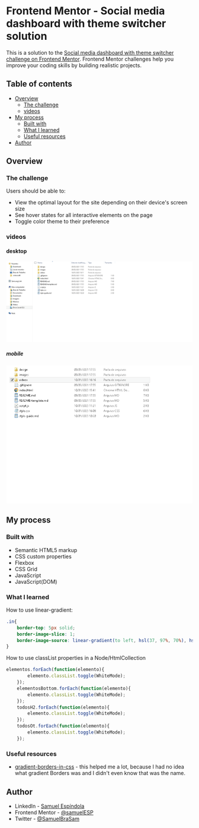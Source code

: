 # Frontend Mentor - Social media dashboard with theme switcher solution

This is a solution to the [Social media dashboard with theme switcher challenge on Frontend Mentor](https://www.frontendmentor.io/challenges/social-media-dashboard-with-theme-switcher-6oY8ozp_H). Frontend Mentor challenges help you improve your coding skills by building realistic projects. 

## Table of contents

- [Overview](#overview)
  - [The challenge](#the-challenge)
  - [videos](#videos)
- [My process](#my-process)
  - [Built with](#built-with)
  - [What I learned](#what-i-learned)
  - [Useful resources](#useful-resources)
- [Author](#author)




## Overview

### The challenge

Users should be able to:

- View the optimal layout for the site depending on their device's screen size
- See hover states for all interactive elements on the page
- Toggle color theme to their preference

### videos

#### desktop
![desktop](./videos/desktop.gif)

##### mobile
![mobile](./videos/mobile.gif)





## My process

### Built with

- Semantic HTML5 markup
- CSS custom properties
- Flexbox
- CSS Grid
- JavaScript
- JavaScript(DOM)


### What I learned

How to use linear-gradient:
```css
.in{
    border-top: 5px solid;
    border-image-slice: 1;
    border-image-source: linear-gradient(to left, hsl(37, 97%, 70%), hsl(329, 70%, 58%));
}
```
How to use classList properties in a Node/HtmlCollection
```js
elementos.forEach(function(elemento){
        elemento.classList.toggle(WhiteMode);
    });
    elementosBottom.forEach(function(elemento){
        elemento.classList.toggle(WhiteMode);
    });
    todosH2.forEach(function(elemento){
        elemento.classList.toggle(WhiteMode);
    });
    todosOt.forEach(function(elemento){
        elemento.classList.toggle(WhiteMode);
    });
```


### Useful resources

- [gradient-borders-in-css](https://css-tricks.com/gradient-borders-in-css/) - this helped me a lot, because I had no idea what gradient Borders was and I didn't even know that was the name.


## Author

- LinkedIn - [Samuel Espíndola](https://www.linkedin.com/in/samuel-espindo-la/)
- Frontend Mentor - [@samuelESP](https://www.frontendmentor.io/profile/samuelESP)
- Twitter - [@SamuelBraSam](https://www.twitter.com/SamuelBraSam)


